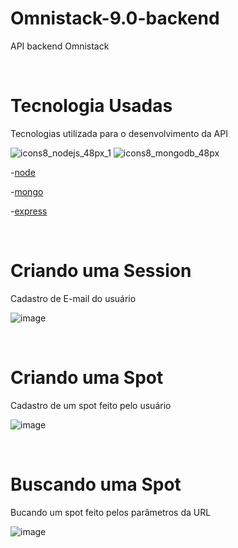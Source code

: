 # Omnistack-9.0-backend
API backend Omnistack

<br>

# Tecnologia Usadas

Tecnologias utilizada para o desenvolvimento da API

![icons8_nodejs_48px_1](https://user-images.githubusercontent.com/66089849/97656235-bf54bf80-1a45-11eb-9d2b-865416537dff.png)
![icons8_mongodb_48px](https://user-images.githubusercontent.com/66089849/97656351-0b076900-1a46-11eb-8052-9fd4663ac8a2.png)


  -[node](https://nodejs.org/en/)
 
 -[mongo](https://www.mongodb.com/)
  
  -[express](https://expressjs.com/)


<br>

# Criando uma Session
Cadastro de E-mail do usuário

![image](https://user-images.githubusercontent.com/66089849/97656557-80733980-1a46-11eb-88a5-7ce75a703191.png)

<br>

# Criando uma Spot
Cadastro de um spot feito pelo usuário

![image](https://user-images.githubusercontent.com/66089849/97656910-5a01ce00-1a47-11eb-92a2-4d4d55b952bd.png)

<br>

# Buscando uma Spot
Bucando um spot feito pelos parâmetros da URL

![image](https://user-images.githubusercontent.com/66089849/97657196-03e15a80-1a48-11eb-81ba-39c11eed859a.png)

